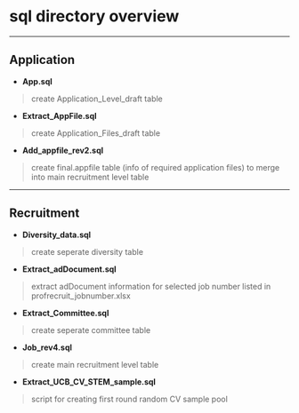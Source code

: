 # sql directory overview

----
## Application

* **App.sql** 

> create Application_Level\_draft table

* **Extract_AppFile.sql** 

>create Application_Files\_draft table

* **Add_appfile\_rev2.sql**

>create final.appfile table (info of required application files) to merge into main recruitment level table

----
## Recruitment

* **Diversity_data.sql**

> create seperate diversity table 

* **Extract_adDocument.sql**

> extract adDocument information for selected job number listed in profrecruit_jobnumber.xlsx

* **Extract_Committee.sql**

> create seperate committee table

* **Job_rev4.sql**

> create main recruitment level table

* **Extract_UCB\_CV\_STEM\_sample.sql**

> script for creating first round random CV sample pool

